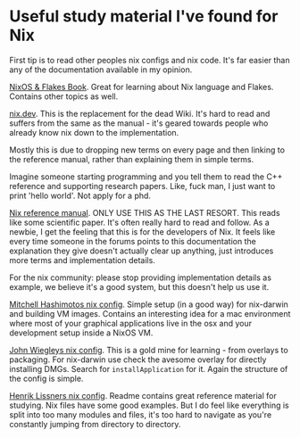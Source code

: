 # Useful study material I've found for Nix

First tip is to read other peoples nix configs and nix code. It's far easier
than any of the documentation available in my opinion.

[NixOS & Flakes Book](https://nixos-and-flakes.thiscute.world/introduction/).
Great for learning about Nix language and Flakes. Contains other topics as well.

[nix.dev](https://nix.dev/). This is the replacement for the dead Wiki. It's
hard to read and suffers from the same as the manual - it's geared towards
people who already know nix down to the implementation.

Mostly this is due to dropping new terms on every page and then linking to the
reference manual, rather than explaining them in simple terms.

Imagine someone starting programming and you tell them to read the C++ reference
and supporting research papers. Like, fuck man, I just want to print 'hello
world'. Not apply for a phd.

[Nix reference manual](https://nixos.org/manual/nix/stable/introduction). ONLY
USE THIS AS THE LAST RESORT. This reads like some scientific paper. It's often
really hard to read and follow. As a newbie, I get the feeling that this is for
the developers of Nix. It feels like every time someone in the forums points to
this documentation the explanation they give doesn't actually clear up anything,
just introduces more terms and implementation details.

For the nix community: please stop providing implementation details as example,
we believe it's a good system, but this doesn't help us use it.

[Mitchell Hashimotos nix config](https://github.com/mitchellh/nixos-config).
Simple setup (in a good way) for nix-darwin and building VM images. Contains an
interesting idea for a mac environment where most of your graphical applications
live in the osx and your development setup inside a NixOS VM.

[John Wiegleys nix config](https://github.com/jwiegley/nix-config). This is a
gold mine for learning - from overlays to packaging. For nix-darwin use check
the avesome overlay for directly installing DMGs. Search for
`installApplication` for it. Again the structure of the config is simple.

[Henrik Lissners nix config](https://github.com/hlissner/dotfiles). Readme
contains great reference material for studying. Nix files have some good
examples. But I do feel like everything is split into too many modules and
files, it's too hard to navigate as you're constantly jumping from directory to
directory.

